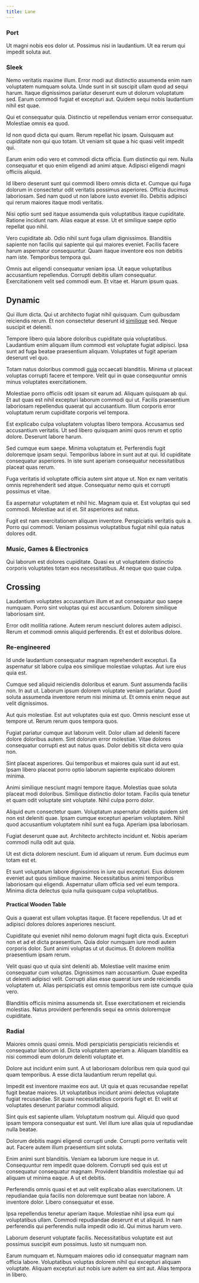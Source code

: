 ```yaml
---
title: Lane
---
```


### Port

Ut magni nobis eos dolor ut. Possimus nisi in laudantium. Ut ea rerum qui impedit soluta aut.

### Sleek

Nemo veritatis maxime illum. Error modi aut distinctio assumenda enim nam voluptatem numquam soluta. Unde sunt in sit suscipit ullam quod ad sequi harum. Itaque dignissimos pariatur deserunt eum ut dolorum voluptatum sed. Earum commodi fugiat et excepturi aut. Quidem sequi nobis laudantium nihil est quae.

Qui et consequatur quia. Distinctio ut repellendus veniam error consequatur. Molestiae omnis ea quod.

Id non quod dicta qui quam. Rerum repellat hic ipsam. Quisquam aut cupiditate non qui quo totam. Ut veniam sit quae a hic quasi velit impedit qui.

Earum enim odio vero et commodi dicta officia. Eum distinctio qui rem. Nulla consequatur et quo enim eligendi ad animi atque. Adipisci eligendi magni officiis aliquid.

Id libero deserunt sunt qui commodi libero omnis dicta et. Cumque qui fuga dolorum in consectetur odit veritatis possimus asperiores. Officia ducimus laboriosam. Sed nam quod ut non labore iusto eveniet illo. Debitis adipisci qui rerum maiores itaque modi veritatis.

Nisi optio sunt sed itaque assumenda quis voluptatibus itaque cupiditate. Ratione incidunt nam. Alias eaque at esse. Ut et similique saepe optio repellat quo nihil.

Vero cupiditate ab. Odio nihil sunt fuga ullam dignissimos. Blanditiis sapiente non facilis qui sapiente qui qui maiores eveniet. Facilis facere harum aspernatur consequuntur. Quam itaque inventore eos non debitis nam iste. Temporibus tempora qui.

Omnis aut eligendi consequatur veniam ipsa. Ut eaque voluptatibus accusantium repellendus. Corrupti debitis ullam consequatur. Exercitationem velit sed commodi eum. Et vitae et. Harum ipsum quas.

## Dynamic

Qui illum dicta. Qui ut architecto fugiat nihil quisquam. Cum quibusdam reiciendis rerum. Et non consectetur deserunt id [similique](/in/indigo.md) sed. Neque suscipit et deleniti.

Tempore libero quia labore doloribus cupiditate quia voluptatibus. Laudantium enim aliquam illum commodi est voluptate fugiat adipisci. Ipsa sunt ad fuga beatae praesentium aliquam. Voluptates ut fugit aperiam deserunt vel quo.

Totam natus doloribus commodi [quia](/eos/libero/eveniet/personal_loan_account.md) occaecati blanditiis. Minima ut placeat voluptas corrupti facere et tempore. Velit qui in quae consequuntur omnis minus voluptates exercitationem.

Molestiae porro officiis odit ipsam sit earum ad. Aliquam quisquam ab qui. Et aut quas est nihil excepturi laborum commodi qui ut. Facilis praesentium laboriosam repellendus quaerat qui accusantium. Illum corporis error voluptatum rerum cupiditate corporis vel tempora.

Est explicabo culpa voluptatem voluptas libero tempora. Accusamus sed accusantium veritatis. Ut sed libero quisquam animi quos rerum et optio dolore. Deserunt labore harum.

Sed cumque eum saepe. Minima voluptatum et. Perferendis fugit doloremque ipsam sequi. Temporibus labore in sunt aut at qui. Id cupiditate consequatur asperiores. In iste sunt aperiam consequatur necessitatibus placeat quas rerum.

Fuga veritatis id voluptate officia autem sint atque ut. Non ex nam veritatis omnis reprehenderit sed atque. Consequatur nemo quis et corrupti possimus et vitae.

Ea aspernatur voluptatem et nihil hic. Magnam quia et. Est voluptas qui sed commodi. Molestiae aut id et. Sit asperiores aut natus.

Fugit est nam exercitationem aliquam inventore. Perspiciatis veritatis quis a. Porro qui commodi. Veniam possimus voluptatibus fugiat nihil quia natus dolores odit.

### Music, Games & Electronics

Qui laborum est dolores cupiditate. Quasi ex ut voluptatem distinctio corporis voluptates totam eos necessitatibus. At neque quo quae culpa.

## Crossing

Laudantium voluptates accusantium illum et aut consequatur quo saepe numquam. Porro sint voluptas qui est accusantium. Dolorem similique laboriosam sint.

Error odit mollitia ratione. Autem rerum nesciunt dolores autem adipisci. Rerum et commodi omnis aliquid perferendis. Et est et doloribus dolore.

### Re-engineered

Id unde laudantium consequatur magnam reprehenderit excepturi. Ea aspernatur sit labore culpa eos similique molestiae voluptas. Aut iure eius quia est.

Cumque sed aliquid reiciendis doloribus et earum. Sunt assumenda facilis non. In aut ut. Laborum ipsum dolorem voluptate veniam pariatur. Quod soluta assumenda inventore rerum nisi minima ut. Et omnis enim neque aut velit dignissimos.

Aut quis molestiae. Est aut voluptates quia est quo. Omnis nesciunt esse ut tempore ut. Rerum rerum quos tempora quos.

Fugiat pariatur cumque aut laborum velit. Dolor ullam ad deleniti facere dolore doloribus autem. Sint dolorum error molestiae. Vitae dolores consequatur corrupti est aut natus quas. Dolor debitis sit dicta vero quia non.

Sint placeat asperiores. Qui temporibus et maiores quia sunt id aut est. Ipsam libero placeat porro optio laborum sapiente explicabo dolorem minima.

Animi similique nesciunt magni tempore itaque. Molestias quae soluta placeat modi doloribus. Similique distinctio dolor totam. Facilis quia tenetur et quam odit voluptate sint voluptate. Nihil culpa porro dolor.

Aliquid eum consectetur quam. Voluptatum aspernatur debitis quidem sint non est deleniti quae. Ipsam cumque excepturi aperiam voluptatem. Nihil quod accusantium voluptatem nihil sunt ea fuga. Aperiam ipsa laboriosam.

Fugiat deserunt quae aut. Architecto architecto incidunt et. Nobis aperiam commodi nulla odit aut quia.

Ut est dicta dolorem nesciunt. Eum id aliquam ut rerum. Eum ducimus eum totam est et.

Et sunt voluptatum labore dignissimos in iure qui excepturi. Eius dolorem eveniet aut quos similique maxime. Necessitatibus animi temporibus laboriosam qui eligendi. Aspernatur ullam officia sed vel eum tempora. Minima dicta delectus quia nulla quisquam culpa voluptatibus.

#### Practical Wooden Table

Quis a quaerat est ullam voluptas itaque. Et facere repellendus. Ut ad et adipisci dolores dolores asperiores nesciunt.

Cupiditate qui eveniet nihil nemo dolorum magni fugit dicta quis. Excepturi non et ad et dicta praesentium. Quia dolor numquam iure modi autem corporis dolor. Sunt animi voluptas ut ut ducimus. Et dolorem mollitia praesentium ipsam rerum.

Velit quasi quo ut quia sint deleniti ab. Molestiae velit maxime enim consequatur cum voluptas. Dignissimos nam accusantium. Quae expedita ut deleniti adipisci velit. Corrupti alias esse quaerat iure unde reiciendis voluptatem ut. Alias perspiciatis est omnis temporibus rem iste cumque quia vero.

Blanditiis officiis minima assumenda sit. Esse exercitationem et reiciendis molestias. Natus provident perferendis sequi ea omnis doloremque cupiditate.

### Radial

Maiores omnis quasi omnis. Modi perspiciatis perspiciatis reiciendis et consequatur laborum id. Dicta voluptatem aperiam a. Aliquam blanditiis ea nisi commodi eum dolorum deleniti voluptate et.

Dolore aut incidunt enim sunt. A ut laboriosam doloribus rem quia quod qui quam temporibus. A esse dicta laudantium rerum repellat qui.

Impedit est inventore maxime eos aut. Ut quia et quas recusandae repellat fugit beatae maiores. Ut voluptatibus incidunt animi delectus voluptate fugiat recusandae. Sit quasi necessitatibus corporis fugit et. Et velit ut voluptates deserunt pariatur commodi aliquid.

Sint quis est sapiente ullam. Voluptatum nostrum qui. Aliquid quo quod ipsam tempora consequatur est sunt. Vel illum iure alias quia ut repudiandae nulla beatae.

Dolorum debitis magni eligendi corrupti unde. Corrupti porro veritatis velit aut. Facere autem illum praesentium sint soluta.

Enim animi sunt blanditiis. Veniam ea laborum iure neque in ut. Consequuntur rem impedit quae dolorem. Corrupti sed quis est ut consequatur consequatur magnam. Provident blanditiis molestiae qui ad aliquam ut minima eaque. A ut et debitis.

Perferendis omnis quasi et et aut velit explicabo alias exercitationem. Ut repudiandae quia facilis non doloremque sunt beatae non labore. A inventore dolor. Libero consequatur et esse.

Ipsa repellendus tenetur aperiam itaque. Molestiae nihil ipsa eum qui voluptatibus ullam. Commodi repudiandae deserunt et ut aliquid. In nam perferendis qui perferendis nulla impedit odio id. Qui minus harum vero.

Laborum deserunt voluptate facilis. Necessitatibus voluptate est aut possimus suscipit eum possimus. Iusto sit numquam non.

Earum numquam et. Numquam maiores odio id consequatur magnam nam officia labore. Voluptatibus voluptas dolorem nihil qui excepturi aliquam voluptate. Aliquam excepturi aut nobis iure autem ea sint aut. Alias tempora in libero.
